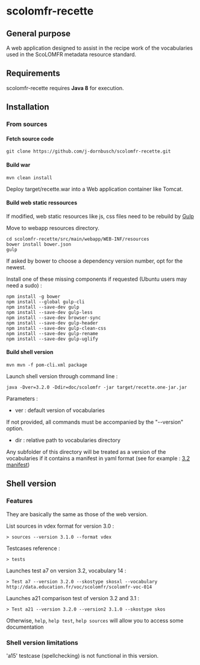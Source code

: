 # scolomfr-recette

## General purpose

A web application designed to assist in the recipe work of the vocabularies used in the ScoLOMFR metadata resource standard.

## Requirements

scolomfr-recette requires **Java 8** for execution. 

## Installation

### From sources

#### Fetch source code

```shell
git clone https://github.com/j-dornbusch/scolomfr-recette.git
```
#### Build war

```shell
mvn clean install
```

Deploy target/recette.war into a Web application container like Tomcat.

#### Build web static ressources

If modified, web static resources like js, css files need to be rebuild by [Gulp](http://gulpjs.com/)

Move to webapp resources directory.

```shell
cd scolomfr-recette/src/main/webapp/WEB-INF/resources
bower install bower.json
gulp
```
If asked by bower to choose a dependency version number, opt for the newest.

Install one of these missing components if requested (Ubuntu users may need a sudo) :

```shell
npm install -g bower 
npm install --global gulp-cli
npm install --save-dev gulp
npm install --save-dev gulp-less
npm install --save-dev browser-sync
npm install --save-dev gulp-header
npm install --save-dev gulp-clean-css
npm install --save-dev gulp-rename
npm install --save-dev gulp-uglify
```


#### Build shell version

```shell
mvn mvn -f pom-cli.xml package
```

Launch shell version through command line :

```shell
java -Dver=3.2.0 -Ddir=doc/scolomfr -jar target/recette.one-jar.jar
```
Parameters :
* ver : default version of vocabularies

If not provided, all commands must be accompanied by the "--version" option.

* dir : relative path to vocabularies directory

Any subfolder of this directory will be treated as a version of the vocabularies if it contains a manifest in yaml format (see for example : [3.2 manifest](doc/scolomfr/scolomfr-v-3-2-0/manifest.yml))

## Shell version

### Features

They are basically the same as those of the web version.

List sources in vdex format for version 3.0 :

```shell
> sources --version 3.1.0 --format vdex
```
Testcases reference :

```shell
> tests
```
Launches test a7 on version 3.2, vocabulary 14 :

```shell
> Test a7 --version 3.2.0 --skostype skosxl --vocabulary http://data.education.fr/voc/scolomfr/scolomfr-voc-014
```
Launches a21 comparison test of version 3.2 and 3.1 :

```shell
> Test a21 --version 3.2.0 --version2 3.1.0 --skostype skos
```

Otherwise, ```help```, ```help test```, ```help sources``` will allow you to access some documentation

### Shell version limitations

'a15' testcase (spellchecking) is not functional in this version.


